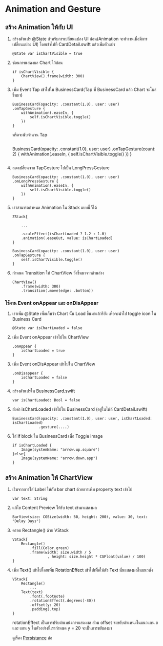 # Animation and Gesture
## สร้าง Animation ให้กับ UI
1. สร้างตัวแปร @State สำหรับการเปลี่ยนแปลง UI ก่อน(Animation จะทำงานเมื่อมีการเปลี่ยนแปลง UI) โดยเข้าไปที่ CardDetail.swift แล้วเพิ่มตัวแปร
    ```
    @State var isChartVisible = true
    ```
1. ซ่อนการแสดงผล Chart ไว้ก่อน
    ```
    if isChartVisible {
        ChartView().frame(width: 300)
    }
    ```
1. เพิ่ม Event Tap เข้าไปใน BusinessCard(Tap ที่ BusinessCard แล้ว Chart จะโผล่ขึ้นมา)
    ```
    BusinessCard(opacity: .constant(1.0), user: user)
    .onTapGesture {
        withAnimation(.easeIn, {
            self.isChartVisible.toggle()
        })
    }
    ```
    หรือจะนับจำนวน Tap
    ```
    ```
    BusinessCard(opacity: .constant(1.0), user: user)
    .onTapGesture(count: 2) {
        withAnimation(.easeIn, {
            self.isChartVisible.toggle()
        })
    }
    ```
    ```
1. ลองเปลี่ยนจาก TapGesture ไปเป็น LongPressGesture
    ```
    BusinessCard(opacity: .constant(1.0), user: user)
    .onLongPressGesture {
        withAnimation(.easeIn, {
            self.isChartVisible.toggle()
        })
    }
    ```
1. เราสามารถกำหนด Animation ใน Stack แบบนี้ก็ได้
    ```
    ZStack{
        
        ...

        .scaleEffect(isChartLoaded ? 1.2 : 1.0)
        .animation(.easeOut, value: isChartLoaded)
    }
    ```

    ```
    BusinessCard(opacity: .constant(1.0), user: user)
    .onTapGesture {
        self.isChartVisible.toggle()
    }
    ```
1. กำหนด Transition ให้ ChartView วิ่งขึ้นมาจากด้านล่าง
    ```
    ChartView()
        .frame(width: 300)
        .transition(.move(edge: .bottom))
    ```
### ใช้งาน Event onAppear และ onDisAppear
1. เราเพิ่ม @State เพื่อเก็บว่า Chart นั้น Load ขึ้นมาแล้วรึยัง เพื่อจะนำไป toggle icon ใน Business Card
    ```
    @State var isChartLoaded = false
    ```
1. เพิ่ม Event onAppear เข้าไปใน ChartView
    ```
    .onAppear {
        isChartLoaded = true
    }
    ```
1. เพิ่ม Event onDisAppear เข้าไปใน ChartView
    ```
    .onDisappear {
        isChartLoaded = false
    }
    ```
1. สร้างตัวแปรใน BusinessCard.swift
    ```
    var isChartLoaded: Bool = false
    ```
1. ส่งค่า isChartLoaded เข้าไปใน BusinessCard (อยู่ในไฟล์ CardDetail.swift)
    ```
    BusinessCard(opacity: .constant(1.0), user: user, isChartLoaded: isChartLoaded)
                .gesture(....)
    ```
1. ใส่ if block ใน BusinessCard เพื่อ Toggle image
    ```
    if isChartLoaded {
        Image(systemName: "arrow.up.square")
    }else{
        Image(systemName: "arrow.down.app")
    }
    ```

## สร้าง Animation ให้ ChartView
1. เริ่มจากการใส่ Label ให้กับ bar chart ด้วยการเพิ่ม property text เข้าไป
    ```
    var text: String
    ```

1. แก้ไข Content Preview ให้รับ text เข้ามาแสดงผล
    ```
    BarView(size: CGSize(width: 50, height: 200), value: 30, text: "Delay Days")
    ```
1. ครอบ Rectangle() ด้วย VStack
    ```
    VStack{
        Rectangle()
            .fill(Color.green)
            .frame(width: size.width / 5
                    , height: size.height * CGFloat(value) / 100)
    }
    ```
1. เพิ่ม Text() เข้าไปโดยเพิ่ม RotationEffect เข้าไปเพื่ิอให้ตัว Text นั้นแสดงผลในแนวตั้ง
    ```
    VStack{
        Rectangle()
            ...
        Text(text)
            .font(.footnote)
            .rotationEffect(.degrees(-80))
            .offset(y: 20)
            .padding(.top)
    }
    ```
    rotationEffect เป็นการปรับตำแหน่งการแสดงผล ส่วน offset จะขยับตำแหน่งในแนวแกน x และ แกน y ในตัวอย่างนี้เรากำหนด y = 20 จะเป็นการขยับลงมา

    ดูเรื่อง [Persistance](Persistance.md) ต่อ